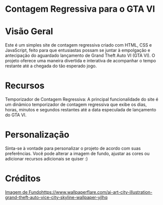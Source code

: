 
# Contagem Regressiva para o GTA VI

 # Visão Geral
Este é um simples site de contagem regressiva criado com HTML, CSS e JavaScript, feito para que entusiastas possam se juntar à empolgação e antecipação do aguardado lançamento de Grand Theft Auto VI (GTA VI). O projeto oferece uma maneira divertida e interativa de acompanhar o tempo restante até a chegada do tão esperado jogo.

# Recursos
Temporizador de Contagem Regressiva: A principal funcionalidade do site é um dinâmico temporizador de contagem regressiva que exibe os dias, horas, minutos e segundos restantes até a data especulada de lançamento do GTA VI.

# Personalização
Sinta-se à vontade para personalizar o projeto de acordo com suas preferências. Você pode alterar a imagem de fundo, ajustar as cores ou adicionar recursos adicionais se quiser :)

# Créditos
[Imagem de Fundo](https://www.wallpaperflare.com/ai-art-city-illustration-grand-theft-auto-vice-city-skyline-wallpaper-yjlhq)https://www.wallpaperflare.com/ai-art-city-illustration-grand-theft-auto-vice-city-skyline-wallpaper-yjlhq
